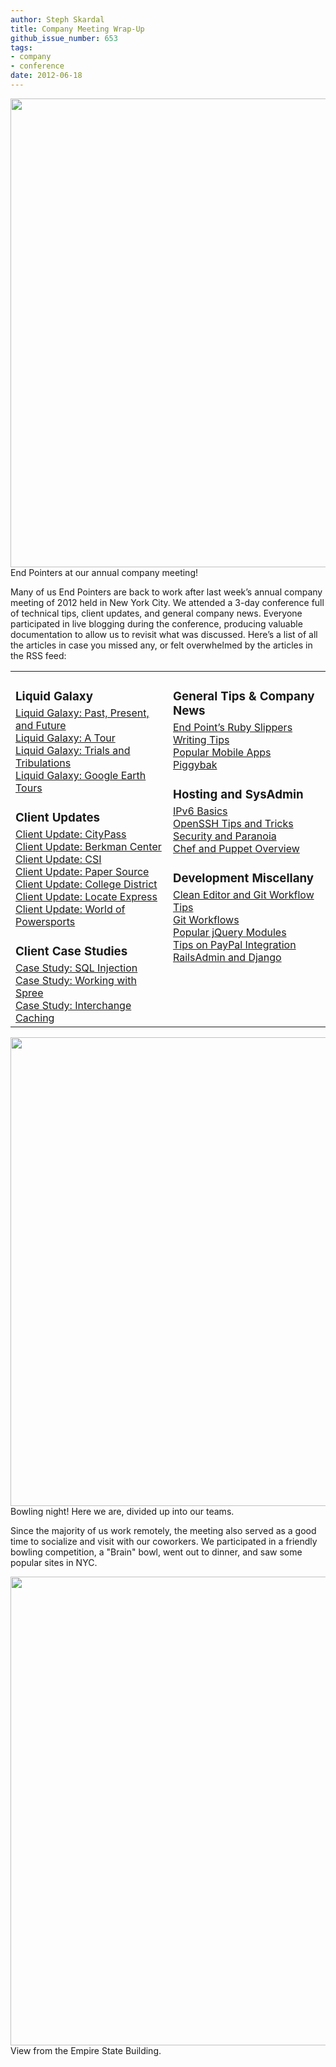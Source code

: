 ```yaml
---
author: Steph Skardal
title: Company Meeting Wrap-Up
github_issue_number: 653
tags:
- company
- conference
date: 2012-06-18
---
```


<img border="0" src="/blog/2012/06/company-meeting-wrap-up/image-0.jpeg" width="750"/><br>
End Pointers at our annual company meeting!

Many of us End Pointers are back to work after last week’s annual company meeting of 2012 held in New York City. We attended a 3-day conference full of technical tips, client updates, and general company news. Everyone participated in live blogging during the conference, producing valuable documentation to allow us to revisit what was discussed. Here’s a list of all the articles in case you missed any, or felt overwhelmed by the articles in the RSS feed:

<table cellpadding="0" cellspacing="0" width="100%">
<tbody><tr>
<td valign="top" width="50%">
<h3 style="margin-bottom:5px;">Liquid Galaxy</h3>
<a href="/blog/2012/06/liquid-galaxy-nyc-annual-meeting/">Liquid Galaxy: Past, Present, and Future</a><br/>
<a href="/blog/2012/06/adam-vollrath-shows-liquid-galaxy-tours/">Liquid Galaxy: A Tour</a><br/>
<a href="/blog/2012/06/overcoming-adversity-on-road-stories/">Liquid Galaxy: Trials and Tribulations</a><br/>
<a href="/blog/2012/06/josh-tolley-spoke-on-building-of-tours/">Liquid Galaxy: Google Earth Tours</a><br/>

<h3 style="margin-bottom:5px;">Client Updates</h3>
<a href="/blog/2012/06/web-service-integration-in-php-jquery/">Client Update: CityPass</a><br/>
<a href="/blog/2012/06/berkman-center-brian-gadoury-and-his/">Client Update: Berkman Center</a><br/>
<a href="/blog/2012/06/trisano-and-pentaho-at-our-nyc-company/">Client Update: CSI</a><br/>
<a href="/blog/2012/06/paper-source-client-profile/">Client Update: Paper Source</a><br/>
<a href="/blog/2012/06/college-district-presentation/">Client Update: College District</a><br/>
<a href="/blog/2012/06/locate-express-jon-jenson-gave/">Client Update: Locate Express</a><br/>
<a href="/blog/2012/06/world-of-powersports-client-report/">Client Update: World of Powersports</a><br/>

<h3 style="margin-bottom:5px;">Client Case Studies</h3>
<a href="/blog/2012/06/you-shall-not-pass-preventing-sql/">Case Study: SQL Injection</a><br/>
<a href="/blog/2012/06/developing-spree-application/">Case Study: Working with Spree</a><br/>
<a href="/blog/2012/06/interchange-caching-implementation/">Case Study: Interchange Caching</a><br/>

</td><td valign="top">

<h3 style="margin-bottom:5px;">General Tips & Company News</h3>
<a href="/blog/2012/06/end-points-ruby-slippers/">End Point’s Ruby Slippers</a><br/>
<a href="/blog/2012/06/when-we-are-not-writing-in-bash-perl/">Writing Tips</a><br/>
<a href="/blog/2012/06/popular-mobile-apps-from-brian-and-adam/">Popular Mobile Apps</a><br/>
<a href="/blog/2012/06/why-piggybak-exists/">Piggybak</a><br/>

<h3 style="margin-bottom:5px;">Hosting and SysAdmin</h3>
<a href="/blog/2012/06/ipv6-basics-by-josh-williams/">IPv6 Basics</a><br/>
<a href="/blog/2012/06/openssh-tips-and-tricks-with-matt/">OpenSSH Tips and Tricks</a><br/>
<a href="/blog/2012/06/security-review-with-kiel-time-to-be/">Security and Paranoia</a><br/>
<a href="/blog/2012/06/chef-and-puppet-overview/">Chef and Puppet Overview</a><br/>

<h3 style="margin-bottom:5px;">Development Miscellany</h3>
<a href="/blog/2012/06/ep-meeting-clean-editor-and-git/">Clean Editor and Git Workflow Tips</a><br/>
<a href="/blog/2012/06/git-workflows/">Git Workflows</a><br/>
<a href="/blog/2012/06/interesting-jquery-modules/">Popular jQuery Modules</a><br/>
<a href="/blog/2012/06/handling-ecommerce-transactions-with/">Tips on PayPal Integration</a><br/>
<a href="/blog/2012/06/railsadmin-django/">RailsAdmin and Django</a>
</td>
</tr>
</tbody></table>

<img border="0" src="/blog/2012/06/company-meeting-wrap-up/image-1.jpeg" width="750"/><br>
Bowling night! Here we are, divided up into our teams.

Since the majority of us work remotely, the meeting also served as a good time to socialize and visit with our coworkers. We participated in a friendly bowling competition, a "Brain" bowl, went out to dinner, and saw some popular sites in NYC.

<img border="0" src="/blog/2012/06/company-meeting-wrap-up/image-2.jpeg" width="750"/><br>
View from the Empire State Building.

